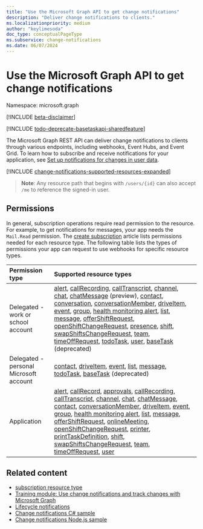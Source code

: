 ```yaml
---
title: "Use the Microsoft Graph API to get change notifications"
description: "Deliver change notifications to clients."
ms.localizationpriority: medium
author: "keylimesoda"
doc_type: conceptualPageType
ms.subservice: change-notifications
ms.date: 06/07/2024
---
```


# Use the Microsoft Graph API to get change notifications

Namespace: microsoft.graph

[!INCLUDE [beta-disclaimer](../../includes/beta-disclaimer.md)]

[!INCLUDE [todo-deprecate-basetaskapi-sharedfeature](../includes/todo-deprecate-basetaskapi-sharedfeature.md)]

The Microsoft Graph REST API can deliver change notifications to clients through various endpoints, including webhooks, Event Hubs, and Event Grid. To learn how to subscribe and receive notifications for your application, see [Set up notifications for changes in user data](/graph/change-notifications-overview).

[!INCLUDE [change-notifications-supported-resources-expanded](../../../concepts/includes/change-notifications-supported-resources-expanded.md)]

> **Note**: Any resource path that begins with `/users/{id}` can also accept `/me` to reference the signed-in user.

## Permissions

In general, subscription operations require read permission to the resource. For example, to get notifications for messages, your app needs the `Mail.Read` permission. The [create subscription](../api/subscription-post-subscriptions.md) article lists permissions needed for each resource type. The following table lists the types of permissions your app can request to use webhooks for specific resource types.

| Permission type                        | Supported resource types                                                      |
| :------------------------------------- | :------------------------------------------------------------------------------------ |
| Delegated - work or school account     | [alert][], [callRecording][], [callTranscript][], [channel][], [chat][], [chatMessage][] (preview), [contact][], [conversation][], [conversationMember][], [driveItem][], [event][], [group][], [health monitoring alert][], [list][], [message][], [offerShiftRequest][], [openShiftChangeRequest][], [presence][], [shift][], [swapShiftsChangeRequest][], [team][], [timeOffRequest][], [todoTask][], [user][], [baseTask][] (deprecated) |
| Delegated - personal Microsoft account | [contact][], [driveItem][], [event][], [list][], [message][], [todoTask][], [baseTask][] (deprecated) |
| Application                            | [alert][], [callRecord][], [approvals][], [callRecording][], [callTranscript][], [channel][], [chat][], [chatMessage][], [contact][],  [conversationMember][], [driveItem][], [event][], [group][], [health monitoring alert][], [list][], [message][], [offerShiftRequest][], [onlineMeeting][], [openShiftChangeRequest][], [printer][], [printTaskDefinition][], [shift][], [swapShiftsChangeRequest][], [team][], [timeOffRequest][], [user][] |

## Related content

- [subscription resource type](subscription.md)
- [Training module: Use change notifications and track changes with Microsoft Graph](/training/modules/msgraph-changenotifications-trackchanges)
- [Lifecycle notifications](/graph/change-notifications-lifecycle-events)
- [Change notifications C# sample](https://github.com/OfficeDev/Microsoft-Teams-Samples/blob/main/samples/graph-change-notification/csharp)
- [Change notifications Node.js sample](https://github.com/OfficeDev/Microsoft-Teams-Samples/blob/main/samples/graph-change-notification/nodejs)

<!-- Links -->
[chat]: ./chat.md
[chatMessage]: ./chatmessage.md
[contact]: ./contact.md
[conversation]: ./conversation.md
[conversationMember]: ./conversationmember.md
[channel]: ./channel.md
[driveItem]: ./driveitem.md
[list]: ./list.md
[event]: ./event.md
[group]: ./group.md
[message]: ./message.md
[user]: ./user.md
[callRecord]: ./callrecords-callrecord.md
[alert]: ./alert.md
[offerShiftRequest]: ./offershiftrequest.md
[openShiftChangeRequest]: ./openshiftchangerequest.md
[presence]: ./presence.md
[printer]: ./printer.md
[printTaskDefinition]: ./printtaskdefinition.md
[shift]: ./shift.md
[swapShiftsChangeRequest]: ./swapshiftschangerequest.md
[team]: ./team.md
[timeOffRequest]: ./timeoffrequest.md
[baseTask]: ./baseTask.md
[todoTask]: ./todotask.md
[onlineMeeting]: ./onlinemeeting.md
[callTranscript]: ./calltranscript.md
[callRecording]: ./callrecording.md
[approvals]: ./approvalitem.md
[health monitoring alert]: ./healthmonitoring-alert.md
